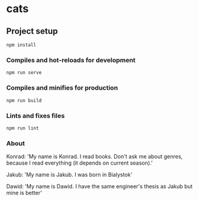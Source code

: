 # cats

## Project setup
```
npm install
```

### Compiles and hot-reloads for development
```
npm run serve
```

### Compiles and minifies for production
```
npm run build
```

### Lints and fixes files
```
npm run lint
```

### About
Konrad: 'My name is Konrad. I read books. Don't ask me about genres, because I read everything (it depends on current season).' 

Jakub: 'My name is Jakub. I was born in Bialystok'

Dawid: 'My name is Dawid. I have the same engineer's thesis as Jakub but mine is better'
